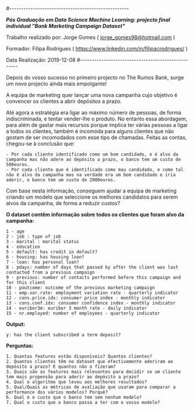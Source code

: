 
#---------------------------------------------------

***Pós Graduação em Data Science
Machine Learning: projecto final individual "Bank Marketing Campaign Dataset"***

Trabalho realizado por:
Jorge Gomes      ( jorge_gomes98@hotmail.com )   

Formador:
Filipa Rodrigues ( https://www.linkedin.com/in/filipacrodrigues/ )

Data Realização:
2019-12-08
#---------------------------------------------------


Depois do vosso sucesso no primeiro projecto no The Rumos Bank, surge um novo projecto ainda mais empolgante! 

A equipa de marketing quer lançar uma nova campanha cujo objetivo é convencer os clientes a abrir depósitos a prazo.

Até agora a estratégia era ligar ao máximo número de pessoas, de forma indiscriminada, e tentar vender-lhe o produto. No entanto essa abordagem, para além de gastar mais recursos porque implica ter várias pessoas a ligar a todos os clientes, também é incomóda para alguns clientes que não gostam de ser incomodados com esse tipo de chamadas. Feitas as contas, chegou-se à conclusão que:

    - Por cada cliente identificado como um bom candidado, e é alvo da campanha mas não adere ao depósito a prazo, o banco tem um custo de 500euros.
    - Por cada cliente que é identificado como mau candidado, e como tal não é alvo da campanha mas na verdade era um bom candidado e iria aderir, o banco tem um custo de 2000euros.
    
Com base nesta informação, conseguem ajudar a equipa de marketing criando um modelo que seleccione os melhores candidatos para serem alvos da campanha, de forma a reduzir custos?



**O dataset contêm informação sobre todos os clientes que foram alvo da campanha:**

    1 - age 
    2 - job : type of job 
    3 - marital : marital status
    4 - education
    5 - default: has credit in default? 
    6 - housing: has housing loan? 
    7 - loan: has personal loan? 
    8 - pdays: number of days that passed by after the client was last contacted from a previous campaign 
    9 - previous: number of contacts performed before this campaign and for this client 
    10 - poutcome: outcome of the previous marketing campaign 
    11 - emp.var.rate: employment variation rate - quarterly indicator 
    12 - cons.price.idx: consumer price index - monthly indicator
    13 - cons.conf.idx: consumer confidence index - monthly indicator 
    14 - euribor3m: euribor 3 month rate - daily indicator 
    15 - nr.employed: number of employees - quarterly indicator 

**Output:**
    
    y: has the client subscribed a term deposit? 
    
    
 **Perguntas:**

    1. Quantas features estão disponíveis? Quantos clientes?
    2. Quantos clientes têm no dataset que efectivamente aderiram ao depósito a prazo? E quantos não o fizeram?
    3. Quais são as features mais relevantes para decidir se um cliente tem mais propensão para aderir ao depósito a prazo?
    4. Qual o algoritmo que levou aos melhores resultados?
    5. Qual/Quais as métricas de avaliação que usaram para comparar a performance dos vários modelos? Porquê?
    6. Qual é o custo que o banco tem sem nenhum modelo?
    7. Qual o custo que o banco passa a ter com o vosso modelo?   
